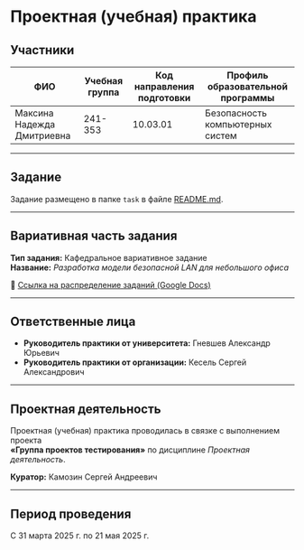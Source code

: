 # Проектная (учебная) практика

## Участники

| ФИО                          | Учебная группа | Код направления подготовки | Профиль образовательной программы       |
|------------------------------|----------------|-----------------------------|------------------------------------------|
| Максина Надежда Дмитриевна   | 241-353        | 10.03.01                    | Безопасность компьютерных систем         |

---

## Задание

Задание размещено в папке `task` в файле [README.md](task/README.md).

---

## Вариативная часть задания

**Тип задания:** Кафедральное вариативное задание  
**Название:** *Разработка модели безопасной LAN для небольшого офиса*

📎 [Ссылка на распределение заданий (Google Docs)](https://docs.google.com/spreadsheets/d/e/2PACX-1vR_ZtqySS-Ozp3H3QZ-lBXXGKoroBFBGBPDlAVYCCwt2a9QvgdBblzaPhEJHrJ2PwCZ3YUY48_EOG-C/pubhtml?gid=1547202353&single=true)

---

## Ответственные лица

- **Руководитель практики от университета:** Гневшев Александр Юрьевич  
- **Руководитель практики от организации:** Кесель Сергей Александрович

---

## Проектная деятельность

Проектная (учебная) практика проводилась в связке с выполнением проекта  
**«Группа проектов тестирования»** по дисциплине *Проектная деятельность*.

**Куратор:** Камозин Сергей Андреевич

---

## Период проведения

С 31 марта 2025 г. по 21 мая 2025 г.
